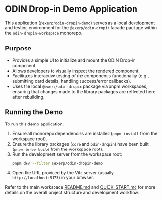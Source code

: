# ODIN Drop-in Demo Application

This application (`@exerp/odin-dropin-demo`) serves as a local development and testing environment for the `@exerp/odin-dropin` facade package within the `odin-dropin-workspace` monorepo.

## Purpose

*   Provides a simple UI to initialize and mount the ODIN Drop-in component.
*   Allows developers to visually inspect the rendered component.
*   Facilitates interactive testing of the component's functionality (e.g., submitting card details, handling success/error callbacks).
*   Uses the local `@exerp/odin-dropin` package via pnpm workspaces, ensuring that changes made to the library packages are reflected here after rebuilding.

## Running the Demo

To run this demo application:

1.  Ensure all monorepo dependencies are installed (`pnpm install` from the workspace root).
2.  Ensure the library packages (`core` and `odin-dropin`) have been built (`pnpm turbo build` from the workspace root).
3.  Run the development server from the workspace root:
    ```bash
    pnpm dev --filter @exerp/odin-dropin-demo
    ```
4.  Open the URL provided by the Vite server (usually `http://localhost:5173`) in your browser.

Refer to the main workspace [README.md](../../README.md) and [QUICK_START.md](../../QUICK_START.md) for more details on the overall project structure and development workflow.